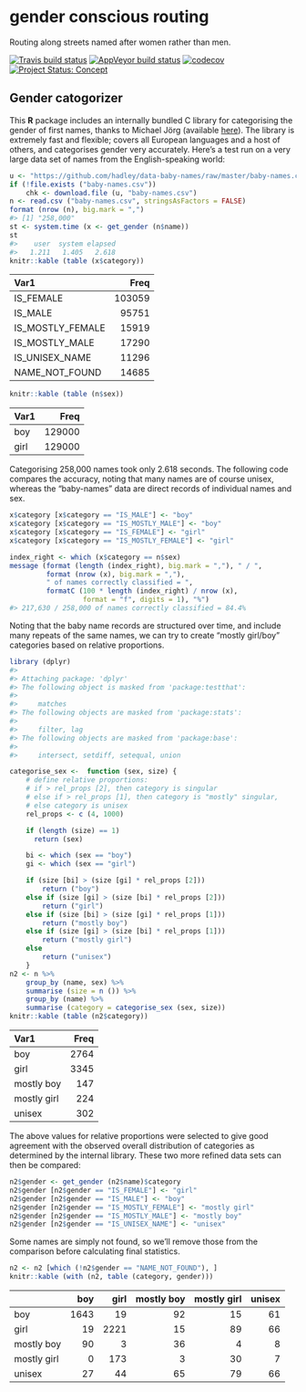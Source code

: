 <!-- README.md is generated from README.Rmd. Please edit that file -->

# gender conscious routing

Routing along streets named after women rather than men.

<!-- badges: start -->

[![Travis build
status](https://travis-ci.org/mpadge/gender-conscious-routing.svg?branch=master)](https://travis-ci.org/mpadge/gender-conscious-routing)
[![AppVeyor build
status](https://ci.appveyor.com/api/projects/status/github/mpadge/gender-conscious-routing?branch=master&svg=true)](https://ci.appveyor.com/project/mpadge/gender-conscious-routing)
[![codecov](https://codecov.io/gh/mpadge/gender-conscious-routing/branch/master/graph/badge.svg)](https://codecov.io/gh/mpadge/gender-conscious-routing)
[![Project Status:
Concept](http://www.repostatus.org/badges/latest/concept.svg)](http://www.repostatus.org/#concept)
<!-- badges: end -->

## Gender catogorizer

This **R** package includes an internally bundled C library for
categorising the gender of first names, thanks to Michael Jörg
(available [here](https://www.heise.de/ct/ftp/07/17/182/)). The library
is extremely fast and flexible; covers all European languages and a host
of others, and categorises gender very accurately. Here’s a test run on
a very large data set of names from the English-speaking world:

``` r
u <- "https://github.com/hadley/data-baby-names/raw/master/baby-names.csv"
if (!file.exists ("baby-names.csv"))
    chk <- download.file (u, "baby-names.csv")
n <- read.csv ("baby-names.csv", stringsAsFactors = FALSE)
format (nrow (n), big.mark = ",")
#> [1] "258,000"
st <- system.time (x <- get_gender (n$name))
st
#>    user  system elapsed 
#>   1.211   1.405   2.618
knitr::kable (table (x$category))
```

| Var1               |   Freq |
| :----------------- | -----: |
| IS\_FEMALE         | 103059 |
| IS\_MALE           |  95751 |
| IS\_MOSTLY\_FEMALE |  15919 |
| IS\_MOSTLY\_MALE   |  17290 |
| IS\_UNISEX\_NAME   |  11296 |
| NAME\_NOT\_FOUND   |  14685 |

``` r
knitr::kable (table (n$sex))
```

| Var1 |   Freq |
| :--- | -----: |
| boy  | 129000 |
| girl | 129000 |

Categorising 258,000 names took only 2.618 seconds. The following code
compares the accuracy, noting that many names are of course unisex,
whereas the “baby-names” data are direct records of individual names and
sex.

``` r
x$category [x$category == "IS_MALE"] <- "boy"
x$category [x$category == "IS_MOSTLY_MALE"] <- "boy"
x$category [x$category == "IS_FEMALE"] <- "girl"
x$category [x$category == "IS_MOSTLY_FEMALE"] <- "girl"

index_right <- which (x$category == n$sex)
message (format (length (index_right), big.mark = ","), " / ",
         format (nrow (x), big.mark = ","),
         " of names correctly classified = ",
         formatC (100 * length (index_right) / nrow (x),
                  format = "f", digits = 1), "%")
#> 217,630 / 258,000 of names correctly classified = 84.4%
```

Noting that the baby name records are structured over time, and include
many repeats of the same names, we can try to create “mostly girl/boy”
categories based on relative proportions.

``` r
library (dplyr)
#> 
#> Attaching package: 'dplyr'
#> The following object is masked from 'package:testthat':
#> 
#>     matches
#> The following objects are masked from 'package:stats':
#> 
#>     filter, lag
#> The following objects are masked from 'package:base':
#> 
#>     intersect, setdiff, setequal, union

categorise_sex <-  function (sex, size) {
    # define relative proportions:
    # if > rel_props [2], then category is singular
    # else if > rel_props [1], then category is "mostly" singular,
    # else category is unisex
    rel_props <- c (4, 1000)

    if (length (size) == 1)
      return (sex)

    bi <- which (sex == "boy")
    gi <- which (sex == "girl")

    if (size [bi] > (size [gi] * rel_props [2]))
        return ("boy")
    else if (size [gi] > (size [bi] * rel_props [2]))
        return ("girl")
    else if (size [bi] > (size [gi] * rel_props [1]))
        return ("mostly boy")
    else if (size [gi] > (size [bi] * rel_props [1]))
        return ("mostly girl")
    else
        return ("unisex")
    }
n2 <- n %>%
    group_by (name, sex) %>%
    summarise (size = n ()) %>%
    group_by (name) %>%
    summarise (category = categorise_sex (sex, size))
knitr::kable (table (n2$category))
```

| Var1        | Freq |
| :---------- | ---: |
| boy         | 2764 |
| girl        | 3345 |
| mostly boy  |  147 |
| mostly girl |  224 |
| unisex      |  302 |

The above values for relative proportions were selected to give good
agreement with the observed overall distribution of categories as
determined by the internal library. These two more refined data sets can
then be compared:

``` r
n2$gender <- get_gender (n2$name)$category
n2$gender [n2$gender == "IS_FEMALE"] <- "girl"
n2$gender [n2$gender == "IS_MALE"] <- "boy"
n2$gender [n2$gender == "IS_MOSTLY_FEMALE"] <- "mostly girl"
n2$gender [n2$gender == "IS_MOSTLY_MALE"] <- "mostly boy"
n2$gender [n2$gender == "IS_UNISEX_NAME"] <- "unisex"
```

Some names are simply not found, so we’ll remove those from the
comparison before calculating final statistics.

``` r
n2 <- n2 [which (!n2$gender == "NAME_NOT_FOUND"), ]
knitr::kable (with (n2, table (category, gender)))
```

|             |  boy | girl | mostly boy | mostly girl | unisex |
| ----------- | ---: | ---: | ---------: | ----------: | -----: |
| boy         | 1643 |   19 |         92 |          15 |     61 |
| girl        |   19 | 2221 |         15 |          89 |     66 |
| mostly boy  |   90 |    3 |         36 |           4 |      8 |
| mostly girl |    0 |  173 |          3 |          30 |      7 |
| unisex      |   27 |   44 |         65 |          79 |     66 |
